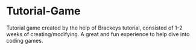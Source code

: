 # Tutorial-Game
Tutorial game created by the help of Brackeys tutorial, consisted of 1-2 weeks of creating/modifying.  A great and fun experience to help dive into coding games.
